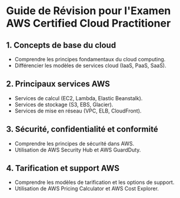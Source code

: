 # Guide de Révision pour l'Examen AWS Certified Cloud Practitioner

## 1. Concepts de base du cloud
- Comprendre les principes fondamentaux du cloud computing.
- Différencier les modèles de services cloud (IaaS, PaaS, SaaS).

## 2. Principaux services AWS
- Services de calcul (EC2, Lambda, Elastic Beanstalk).
- Services de stockage (S3, EBS, Glacier).
- Services de mise en réseau (VPC, ELB, CloudFront).

## 3. Sécurité, confidentialité et conformité
- Comprendre les principes de sécurité dans AWS.
- Utilisation de AWS Security Hub et AWS GuardDuty.

## 4. Tarification et support AWS
- Comprendre les modèles de tarification et les options de support.
- Utilisation de AWS Pricing Calculator et AWS Cost Explorer.
